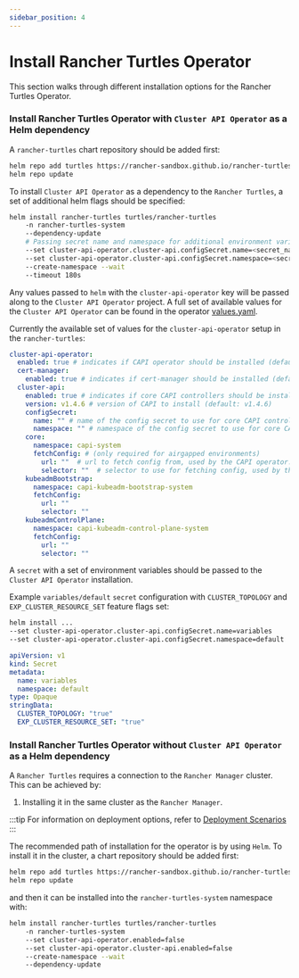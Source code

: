 ```yaml
---
sidebar_position: 4
---
```


# Install Rancher Turtles Operator

This section walks through different installation options for the Rancher Turtles Operator.

### Install Rancher Turtles Operator with `Cluster API Operator` as a Helm dependency

A `rancher-turtles` chart repository should be added first:

```bash
helm repo add turtles https://rancher-sandbox.github.io/rancher-turtles/
helm repo update
```

To install `Cluster API Operator` as a dependency to the `Rancher Turtles`, a set of additional helm flags should be specified:

```bash
helm install rancher-turtles turtles/rancher-turtles
    -n rancher-turtles-system
    --dependency-update
    # Passing secret name and namespace for additional environment variables to be used when deploying CAPI provider
    --set cluster-api-operator.cluster-api.configSecret.name=<secret_name>
    --set cluster-api-operator.cluster-api.configSecret.namespace=<secret_namespace>
    --create-namespace --wait
    --timeout 180s
```

Any values passed to `helm` with the `cluster-api-operator` key will be passed along to the `Cluster API Operator` project. A full set of available values for the `Cluster API Operator` can be found in the operator [values.yaml](https://github.com/kubernetes-sigs/cluster-api-operator/blob/main/hack/charts/cluster-api-operator/values.yaml).

Currently the available set of values for the `cluster-api-operator` setup in the `rancher-turtles`:

```yaml
cluster-api-operator:
  enabled: true # indicates if CAPI operator should be installed (default: true)
  cert-manager:
    enabled: true # indicates if cert-manager should be installed (default: true)
  cluster-api:
    enabled: true # indicates if core CAPI controllers should be installed (default: true)
    version: v1.4.6 # version of CAPI to install (default: v1.4.6)
    configSecret:
      name: "" # name of the config secret to use for core CAPI controllers, used by the CAPI operator. See [CAPI operator](https://github.com/kubernetes-sigs/cluster-api-operator/tree/main/docs#installing-azure-infrastructure-provider) docs for more details.
      namespace: "" # namespace of the config secret to use for core CAPI controllers, used by the CAPI operator.
    core:
      namespace: capi-system
      fetchConfig: # (only required for airgapped environments)
        url: ""  # url to fetch config from, used by the CAPI operator. See [CAPI operator](https://github.com/kubernetes-sigs/cluster-api-operator/tree/main/docs#provider-spec) docs for more details.
        selector: ""  # selector to use for fetching config, used by the CAPI operator.
    kubeadmBootstrap:
      namespace: capi-kubeadm-bootstrap-system
      fetchConfig:
        url: ""
        selector: ""
    kubeadmControlPlane:
      namespace: capi-kubeadm-control-plane-system
      fetchConfig:
        url: ""
        selector: ""
```

A `secret` with a set of environment variables should be passed to the `Cluster API Operator` installation.

Example `variables/default` `secret` configuration with `CLUSTER_TOPOLOGY` and `EXP_CLUSTER_RESOURCE_SET` feature flags set:

```sh title="helm install flags"
helm install ...
--set cluster-api-operator.cluster-api.configSecret.name=variables
--set cluster-api-operator.cluster-api.configSecret.namespace=default
```

```yaml title="secret.yaml"
apiVersion: v1
kind: Secret
metadata:
  name: variables
  namespace: default
type: Opaque
stringData:
  CLUSTER_TOPOLOGY: "true"
  EXP_CLUSTER_RESOURCE_SET: "true"
```

### Install Rancher Turtles Operator without `Cluster API Operator` as a Helm dependency

A `Rancher Turtles` requires a connection to the `Rancher Manager` cluster. This can be achieved by:

1. Installing it in the same cluster as the `Rancher Manager`.

:::tip
For information on deployment options, refer to [Deployment Scenarios](../reference-guides/architecture/deployment)
:::

The recommended path of installation for the operator is by using `Helm`. To install it in the cluster, a chart repository should be added first:

```bash
helm repo add turtles https://rancher-sandbox.github.io/rancher-turtles/
helm repo update
```
and then it can be installed into the `rancher-turtles-system` namespace with:

```bash
helm install rancher-turtles turtles/rancher-turtles
    -n rancher-turtles-system
    --set cluster-api-operator.enabled=false
    --set cluster-api-operator.cluster-api.enabled=false
    --create-namespace --wait
    --dependency-update
```
